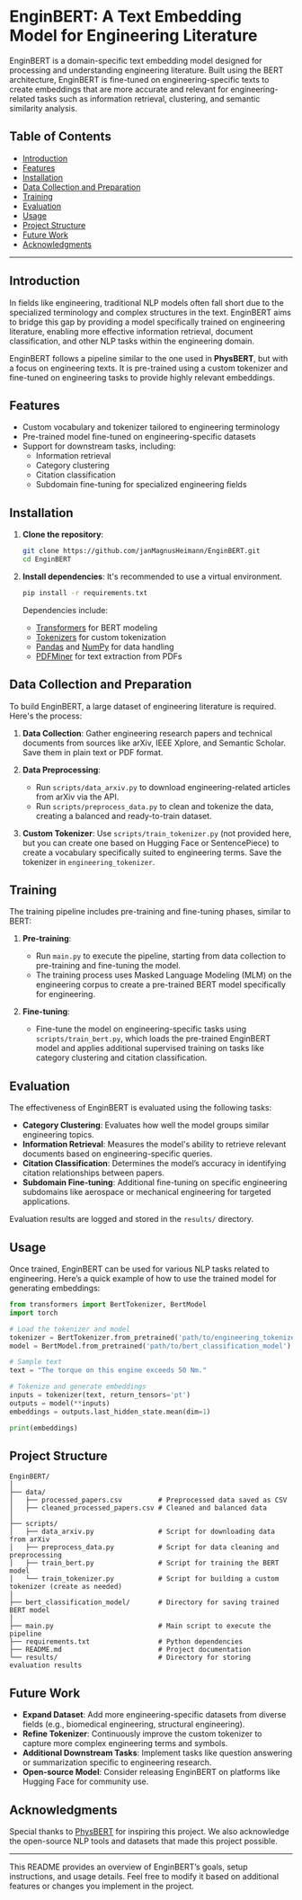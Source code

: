 # EnginBERT: A Text Embedding Model for Engineering Literature

EnginBERT is a domain-specific text embedding model designed for processing and understanding engineering literature. Built using the BERT architecture, EnginBERT is fine-tuned on engineering-specific texts to create embeddings that are more accurate and relevant for engineering-related tasks such as information retrieval, clustering, and semantic similarity analysis.

## Table of Contents

- [Introduction](#introduction)
- [Features](#features)
- [Installation](#installation)
- [Data Collection and Preparation](#data-collection-and-preparation)
- [Training](#training)
- [Evaluation](#evaluation)
- [Usage](#usage)
- [Project Structure](#project-structure)
- [Future Work](#future-work)
- [Acknowledgments](#acknowledgments)

---

## Introduction

In fields like engineering, traditional NLP models often fall short due to the specialized terminology and complex structures in the text. EnginBERT aims to bridge this gap by providing a model specifically trained on engineering literature, enabling more effective information retrieval, document classification, and other NLP tasks within the engineering domain.

EnginBERT follows a pipeline similar to the one used in **PhysBERT**, but with a focus on engineering texts. It is pre-trained using a custom tokenizer and fine-tuned on engineering tasks to provide highly relevant embeddings.

## Features

- Custom vocabulary and tokenizer tailored to engineering terminology
- Pre-trained model fine-tuned on engineering-specific datasets
- Support for downstream tasks, including:
  - Information retrieval
  - Category clustering
  - Citation classification
  - Subdomain fine-tuning for specialized engineering fields

## Installation

1. **Clone the repository**:
   ```bash
   git clone https://github.com/janMagnusHeimann/EnginBERT.git
   cd EnginBERT
   ```

2. **Install dependencies**:
   It's recommended to use a virtual environment.
   ```bash
   pip install -r requirements.txt
   ```

   Dependencies include:
   - [Transformers](https://huggingface.co/transformers/) for BERT modeling
   - [Tokenizers](https://github.com/huggingface/tokenizers) for custom tokenization
   - [Pandas](https://pandas.pydata.org/) and [NumPy](https://numpy.org/) for data handling
   - [PDFMiner](https://pypi.org/project/pdfminer.six/) for text extraction from PDFs

## Data Collection and Preparation

To build EnginBERT, a large dataset of engineering literature is required. Here's the process:

1. **Data Collection**: Gather engineering research papers and technical documents from sources like arXiv, IEEE Xplore, and Semantic Scholar. Save them in plain text or PDF format.

2. **Data Preprocessing**:
   - Run `scripts/data_arxiv.py` to download engineering-related articles from arXiv via the API.
   - Run `scripts/preprocess_data.py` to clean and tokenize the data, creating a balanced and ready-to-train dataset.

3. **Custom Tokenizer**: Use `scripts/train_tokenizer.py` (not provided here, but you can create one based on Hugging Face or SentencePiece) to create a vocabulary specifically suited to engineering terms. Save the tokenizer in `engineering_tokenizer`.

## Training

The training pipeline includes pre-training and fine-tuning phases, similar to BERT:

1. **Pre-training**:
   - Run `main.py` to execute the pipeline, starting from data collection to pre-training and fine-tuning the model.
   - The training process uses Masked Language Modeling (MLM) on the engineering corpus to create a pre-trained BERT model specifically for engineering.

2. **Fine-tuning**:
   - Fine-tune the model on engineering-specific tasks using `scripts/train_bert.py`, which loads the pre-trained EnginBERT model and applies additional supervised training on tasks like category clustering and citation classification.

## Evaluation

The effectiveness of EnginBERT is evaluated using the following tasks:

- **Category Clustering**: Evaluates how well the model groups similar engineering topics.
- **Information Retrieval**: Measures the model's ability to retrieve relevant documents based on engineering-specific queries.
- **Citation Classification**: Determines the model’s accuracy in identifying citation relationships between papers.
- **Subdomain Fine-tuning**: Additional fine-tuning on specific engineering subdomains like aerospace or mechanical engineering for targeted applications.

Evaluation results are logged and stored in the `results/` directory.

## Usage

Once trained, EnginBERT can be used for various NLP tasks related to engineering. Here’s a quick example of how to use the trained model for generating embeddings:

```python
from transformers import BertTokenizer, BertModel
import torch

# Load the tokenizer and model
tokenizer = BertTokenizer.from_pretrained('path/to/engineering_tokenizer')
model = BertModel.from_pretrained('path/to/bert_classification_model')

# Sample text
text = "The torque on this engine exceeds 50 Nm."

# Tokenize and generate embeddings
inputs = tokenizer(text, return_tensors='pt')
outputs = model(**inputs)
embeddings = outputs.last_hidden_state.mean(dim=1)

print(embeddings)
```

## Project Structure

```plaintext
EnginBERT/
│
├── data/ 
│   ├── processed_papers.csv         # Preprocessed data saved as CSV
│   ├── cleaned_processed_papers.csv # Cleaned and balanced data
│
├── scripts/
│   ├── data_arxiv.py                # Script for downloading data from arXiv
│   ├── preprocess_data.py           # Script for data cleaning and preprocessing
│   ├── train_bert.py                # Script for training the BERT model
│   └── train_tokenizer.py           # Script for building a custom tokenizer (create as needed)
│
├── bert_classification_model/       # Directory for saving trained BERT model
│
├── main.py                          # Main script to execute the pipeline
├── requirements.txt                 # Python dependencies
├── README.md                        # Project documentation
└── results/                         # Directory for storing evaluation results
```

## Future Work

- **Expand Dataset**: Add more engineering-specific datasets from diverse fields (e.g., biomedical engineering, structural engineering).
- **Refine Tokenizer**: Continuously improve the custom tokenizer to capture more complex engineering terms and symbols.
- **Additional Downstream Tasks**: Implement tasks like question answering or summarization specific to engineering research.
- **Open-source Model**: Consider releasing EnginBERT on platforms like Hugging Face for community use.

## Acknowledgments

Special thanks to [PhysBERT](https://arxiv.org/abs/2408.09574) for inspiring this project. We also acknowledge the open-source NLP tools and datasets that made this project possible.

---

This README provides an overview of EnginBERT’s goals, setup instructions, and usage details. Feel free to modify it based on additional features or changes you implement in the project.
